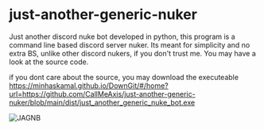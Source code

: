 # just-another-generic-nuker
Just another discord nuke bot developed in python, this program is a command line based discord server nuker. 
Its meant for simplicity and no extra BS, unlike other discord nukers, if you don't trust me. You may have a look at the source code.

if you dont care about the source, you may download the executeable <https://minhaskamal.github.io/DownGit/#/home?url=https://github.com/CallMeAxis/just-another-generic-nuker/blob/main/dist/just_another_generic_nuke_bot.exe>

![JAGNB](https://github.com/CallMeAxis/just-another-generic-nuker/assets/77366347/f2617a9a-8f27-4c30-82e1-a91fe47c64d1)
